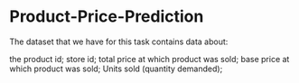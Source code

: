 # Product-Price-Prediction
The dataset that we have for this task contains data about:

the product id;
store id;
total price at which product was sold;
base price at which product was sold;
Units sold (quantity demanded);
